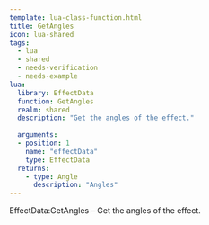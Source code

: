 ```yaml
---
template: lua-class-function.html
title: GetAngles
icon: lua-shared
tags:
  - lua
  - shared
  - needs-verification
  - needs-example
lua:
  library: EffectData
  function: GetAngles
  realm: shared
  description: "Get the angles of the effect."
  
  arguments:
  - position: 1
    name: "effectData"
    type: EffectData
  returns:
    - type: Angle
      description: "Angles"
---
```


<div class="lua__search__keywords">
EffectData:GetAngles &#x2013; Get the angles of the effect.
</div>
